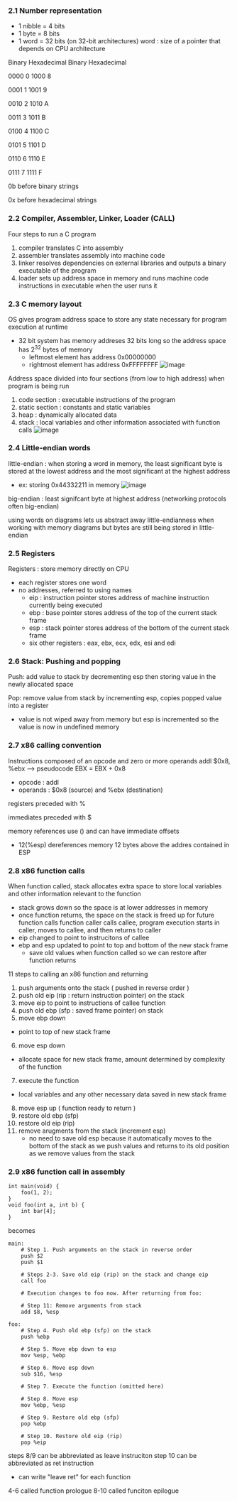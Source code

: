 ### 2.1 Number representation 
- 1 nibble = 4 bits
- 1 byte = 8 bits
- 1 word = 32 bits (on 32-bit architectures)
word : size of a pointer that depends on CPU architecture

Binary	Hexadecimal	Binary	Hexadecimal

0000	  0	          1000	  8

0001	  1	          1001	  9

0010	  2	          1010	  A

0011	  3	          1011	  B

0100	  4	          1100	  C

0101	  5	          1101	  D

0110	  6	          1110	  E

0111  	7	          1111	  F

0b before binary strings

0x before hexadecimal strings

### 2.2 Compiler, Assembler, Linker, Loader (CALL)
Four steps to run a C program
1. compiler translates C into assembly
2. assembler translates assembly into machine code
3. linker resolves dependencies on external libraries and outputs a binary executable of the program
4. loader sets up address space in memory and runs machine code instructions in executable when the user runs it

### 2.3 C memory layout 
OS gives program address space to store any state necessary for program execution at runtime
- 32 bit system has memory addreses 32 bits long so the address space has 2<sup>32</sup> bytes of memory
  - leftmost element has address 0x00000000
  - rightmost element has address 0xFFFFFFFF
![image](https://github.com/user-attachments/assets/33d58e0d-2b27-4f73-a418-1e331456f7f6)

Address space divided into four sections (from low to high address) when program is being run
1. code section : executable instructions of the program
2. static section : constants and static variables
3. heap : dynamically allocated data
4. stack : local variables and other information associated with function calls
![image](https://github.com/user-attachments/assets/8ae92336-12f4-4a8b-a437-92424577eceb)

### 2.4 Little-endian words
little-endian : when storing a word in memory, the least significant byte is stored at the lowest address and the most significant at the highest address
- ex: storing 0x44332211 in memory
![image](https://github.com/user-attachments/assets/a59ade3d-ea99-4c2d-8d66-effb56b7d71e)

big-endian : least signifcant byte at highest address (networking protocols often big-endian)

using words on diagrams lets us abstract away little-endianness when working with memory diagrams but bytes are still being stored in little-endian

### 2.5 Registers
Registers : store memory directly on CPU
- each register stores one word
- no addresses, referred to using names
  - eip : instruction pointer stores address of machine instruction currently being executed
  - ebp : base pointer stores address of the top of the current stack frame
  - esp : stack pointer stores address of the bottom of the current stack frame
  - six other registers : eax, ebx, ecx, edx, esi and edi

### 2.6 Stack: Pushing and popping 
Push: add value to stack by decrementing esp then storing value in the newly allocated space

Pop: remove value from stack by incrementing esp, copies popped value into a register 
- value is not wiped away from memory but esp is incremented so the value is now in undefined memory 

### 2.7 x86 calling convention 
Instructions composed of an opcode and zero or more operands
addl $0x8, %ebx --> pseudocode EBX = EBX + 0x8
- opcode : addl
- operands : $0x8 (source) and %ebx (destination)

registers preceded with %

immediates preceded with $

memory references use () and can have immediate offsets
- 12(%esp) dereferences memory 12 bytes above the addres contained in ESP

### 2.8 x86 function calls 
When function called, stack allocates extra space to store local variables and other information relevant to the function 
- stack grows down so the space is at lower addresses in memory
- once function returns, the space on the stack is freed up for future function calls
function caller calls callee, program execution starts in caller, moves to callee, and then returns to caller
- eip changed to point to instrucitons of callee
- ebp and esp updated to point to top and bottom of the new stack frame
  - save old values when function called so we can restore after function returns 

11 steps to calling an x86 function and returning
1. push arguments onto the stack ( pushed in reverse order )
2. push old eip (rip : return instruction pointer) on the stack
3. move eip to point to instructions of callee function
4. push old ebp (sfp : saved frame pointer) on stack
5. move ebp down
  - point to top of new stack frame
6. move esp down
  - allocate space for new stack frame, amount determined by complexity of the function
7. execute the function
  - local variables and any other necessary data saved in new stack frame
8. move esp up ( function ready to return )
9. restore old ebp (sfp)
10. restore old eip (rip)
11. remove arugments from the stack (increment esp)
    - no need to save old esp because it automatically moves to the bottom of the stack as we push values and returns to its old position as we remove values from the stack

### 2.9 x86 function call in assembly 
```
int main(void) {
    foo(1, 2);
}
void foo(int a, int b) {
    int bar[4];
}
```

becomes 

```
main:
    # Step 1. Push arguments on the stack in reverse order
    push $2
    push $1

    # Steps 2-3. Save old eip (rip) on the stack and change eip
    call foo

    # Execution changes to foo now. After returning from foo:

    # Step 11: Remove arguments from stack
    add $8, %esp

foo:
    # Step 4. Push old ebp (sfp) on the stack
    push %ebp

    # Step 5. Move ebp down to esp
    mov %esp, %ebp

    # Step 6. Move esp down
    sub $16, %esp

    # Step 7. Execute the function (omitted here)

    # Step 8. Move esp
    mov %ebp, %esp

    # Step 9. Restore old ebp (sfp)
    pop %ebp

    # Step 10. Restore old eip (rip)
    pop %eip
```

steps 8/9 can be abbreviated as leave instruciton 
step 10 can be abbreviated as ret instruction 
- can write "leave ret" for each function

4-6 called function prologue
8-10 called funciton epilogue
